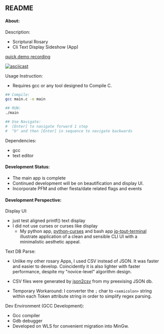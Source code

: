 ## README


#### About:

Description:

* Scriptural Rosary
* Cli Text Display Sideshow (App)

[quick demo recording](https://asciinema.org/a/262232)

[![asciicast](https://asciinema.org/a/262232.svg)](https://asciinema.org/a/262232)


Usage Instruction:

* Requires gcc or any tool designed to Compile C.

```bash
## Compile:
gcc main.c -o main

## RUN:
./main

## Use Navigate:
#  [Enter] to navigate forward 1 step
#  "b" and then [Enter] in sequence to navigate backwards
```

Dependencies:

* gcc
* text editor

#### Development Status:

* The main app is complete
* Continued development will be on beautification and display UI.
* Incorporate PFM and other fiesta/date related flags and events

#### Development Perspective:

Display UI:

* just test aligned printf() text display
* I did not use curses or curses like display
	* My python app, [python-curses](https://github.com/mezcel/python-curses) and bash app [jq-tput-terminal](https://github.com/mezcel/jq-tput-terminal) illustrate application of a clean and sensible CLI UI with a minimalistic aesthetic appeal.

Text DB Parse:

* Unlike my other rosary Apps, I used CSV instead of JSON. It was faster and easier to develop. Coincidently it is also lighter with faster performance, despite my "novice-level" algorithm design.

* CSV files were generated by [json2csv](https://www.csvjson.com/json2csv) from my preexising JSON db.

* Temporary Workaround: I converter the ```;``` char to ```<semicolon>``` string within each Token attribute string in order to simplify regex parsing.

Dev Environment (GCC Development):

* Gcc compiler
* Gdb debugger
* Developed on WLS for convenient migration into MinGw.
